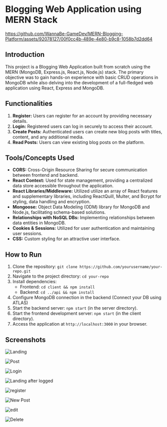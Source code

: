 # Blogging Web Application using MERN Stack


https://github.com/WannaBe-GameDev/MERN-Blogging-Platform/assets/92078127/00f0cc4b-489e-4e80-b9c8-1058b7d2dd64



## Introduction
This project is a Blogging Web Application built from scratch using the MERN (MongoDB, Express.js, React.js, Node.js) stack. The primary objective was to gain hands-on experience with basic CRUD operations in MongoDB while also delving into the development of a full-fledged web application using React, Express and MongoDB.

## Functionalities
1. **Register:** Users can register for an account by providing necessary details.
2. **Login:** Registered users can log in securely to access their account.
3. **Create Posts:** Authenticated users can create new blog posts with titles, content, and any additional media.
4. **Read Posts:** Users can view existing blog posts on the platform.

## Tools/Concepts Used
- **CORS:** Cross-Origin Resource Sharing for secure communication between frontend and backend.
- **React Context:** Used for state management, providing a centralized data store accessible throughout the application.
- **React Libraries/Middleware:** Utilized utilize an array of React features and supplementary libraries, including ReactQuill, Multer, and Bcrypt for styling, data handling and encryption.
- **Mongoose:** Object Data Modeling (ODM) library for MongoDB and Node.js, facilitating schema-based solutions.
- **Relationships with NoSQL DBs:** Implementing relationships between data entities in MongoDB.
- **Cookies & Sessions:** Utilized for user authentication and maintaining user sessions.
- **CSS:** Custom styling for an attractive user interface.

## How to Run
1. Clone the repository: `git clone https://github.com/yourusername/your-repo.git`
2. Navigate to the project directory: `cd your-repo`
3. Install dependencies:
   - Frontend: `cd client && npm install`
   - Backend: `cd ../api && npm install`
4. Configure MongoDB connection in the backend (Connect your DB using ATLAS)
5. Start the backend server: `npm start` (in the server directory).
6. Start the frontend development server: `npm start` (in the client directory).
7. Access the application at `http://localhost:3000` in your browser.

## Screenshots

![Landing](https://github.com/WannaBe-GameDev/MERN-Blogging-Platform/assets/92078127/549c568c-d955-400a-acc9-a32ed72b2736)

![Post](https://github.com/WannaBe-GameDev/MERN-Blogging-Platform/assets/92078127/a8cfb14a-df42-4cdc-a98d-216d7d7d3d7a)

![Login](https://github.com/WannaBe-GameDev/MERN-Blogging-Platform/assets/92078127/1776431a-ee06-4386-82de-371c53381ef2)

![Landing after logged](https://github.com/WannaBe-GameDev/MERN-Blogging-Platform/assets/92078127/a4ed6af2-7d5b-408e-88e6-03292fc4b41e)

![register](https://github.com/WannaBe-GameDev/MERN-Blogging-Platform/assets/92078127/d7b1444b-7e48-4d84-b293-4806fa3ce493)

![New Post](https://github.com/WannaBe-GameDev/MERN-Blogging-Platform/assets/92078127/e7bdfacf-105f-47c3-81ca-de6c04598b18)

![edit](https://github.com/WannaBe-GameDev/MERN-Blogging-Platform/assets/92078127/dca7bfdd-fdab-4bcb-98eb-7ed51277b7b0)

![Delete](https://github.com/WannaBe-GameDev/MERN-Blogging-Platform/assets/92078127/6ecc4b76-74ee-4fec-a28c-b8eb4fd2de1b)















